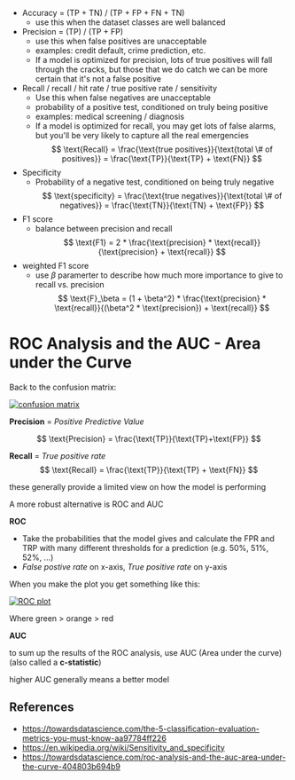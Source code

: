 - Accuracy = (TP + TN) / (TP + FP + FN + TN)
	- use this when the dataset classes are well balanced
- Precision = (TP) / (TP + FP)
	- use this when false positives are unacceptable
	- examples: credit default, crime prediction, etc.
	- If a model is optimized for precision, lots of true positives will fall through the cracks, but those that we do catch we can be more certain that it's not a false positive
- Recall / recall / hit rate / true positive rate / sensitivity
	- Use this when false negatives are unacceptable
	- probability of a positive test, conditioned on truly being positive
	- examples: medical screening / diagnosis
	- If a model is optimized for recall, you may get lots of false alarms, but you'll be very likely to capture all the real emergencies
$$
\text{Recall} = \frac{\text{true positives}}{\text{total \# of positives}} = \frac{\text{TP}}{\text{TP} + \text{FN}}
$$
- Specificity
	- Probability of a negative test, conditioned on being truly negative
$$
\text{specificity} = \frac{\text{true negatives}}{\text{total \# of negatives}} = \frac{\text{TN}}{\text{TN} + \text{FP}}
$$
- F1 score
	- balance between precision and recall
$$
\text{F1} = 2 * \frac{\text{precision} * \text{recall}}{\text{precision} + \text{recall}}
			$$  
-  weighted F1 score
	- use $\beta$ paramerter to describe how much more importance to give to recall vs. precision
$$
\text{F}_\beta = (1 + \beta^2) * \frac{\text{precision} * \text{recall}}{(\beta^2 * \text{precision}) + \text{recall}}
$$

# ROC Analysis and the AUC - Area under the Curve


Back to the confusion matrix:

[![confusion matrix](https://miro.medium.com/max/720/1*Vf4PXEybOl_AzervGOlgqw.webp)](https://towardsdatascience.com/roc-analysis-and-the-auc-area-under-the-curve-404803b694b9)

**Precision** = *Positive Predictive Value*

$$
\text{Precision} = \frac{\text{TP}}{\text{TP}+\text{FP}}
$$

**Recall** = *True positive rate*
$$
\text{Recall} = \frac{\text{TP}}{\text{TP} + \text{FN}}
$$

these generally provide a limited view on how the model is performing

A more robust alternative is ROC and AUC

**ROC**

- Take the probabilities that the model gives and calculate the FPR and TRP with many different thresholds for a prediction (e.g. 50%, 51%, 52%, ...)
- *False postive rate* on x-axis, *True positive rate* on y-axis 

When you make the plot you get something like this:

[![ROC plot](https://miro.medium.com/max/720/1*Ltf1bAZDm6SnjJlSc2wmIQ.webp)](https://towardsdatascience.com/roc-analysis-and-the-auc-area-under-the-curve-404803b694b9)

Where green > orange > red

**AUC**

to sum up the results of the ROC analysis, use AUC (Area under the curve) (also called a **c-statistic**)

higher AUC generally means a better model

## References
- https://towardsdatascience.com/the-5-classification-evaluation-metrics-you-must-know-aa97784ff226
- https://en.wikipedia.org/wiki/Sensitivity_and_specificity
- https://towardsdatascience.com/roc-analysis-and-the-auc-area-under-the-curve-404803b694b9
